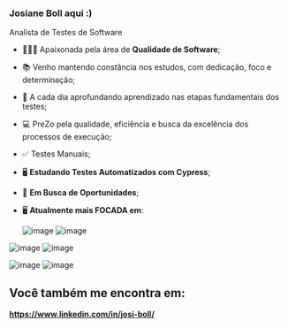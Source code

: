 ### Josiane Boll aqui :)
Analista de Testes de Software

- 👩🏼‍💻 Apaixonada pela área de **Qualidade de Software**;
- 📚 Venho mantendo constância nos estudos, com dedicação, foco e determinação;
- 📝 A cada dia aprofundando aprendizado nas etapas fundamentais dos testes;
- 💻 PreZo pela qualidade, eficiência e busca da excelência dos processos de execução;
- ✅ Testes Manuais;
- 🖥️ **Estudando Testes Automatizados com Cypress**;
- 🔭 **Em Busca de Oportunidades**;
- 🖥️ **Atualmente mais FOCADA em**:

  ![image](https://github.com/Josiane-Boll/Josiane-Boll/assets/112222329/499f33dd-96a9-41e3-af4e-a2f0d9b10a94)
![image](https://github.com/Josiane-Boll/Josiane-Boll/assets/112222329/6cafc876-08f8-4590-bd72-18902114868f)

![image](https://github.com/Josiane-Boll/Josiane-Boll/assets/112222329/acd94691-3020-40aa-92d3-fab519cc882c)
 ![image](https://github.com/Josiane-Boll/Josiane-Boll/assets/112222329/d480dc70-bfd5-43b2-8200-b1b645e9fe1d)
 
![image](https://github.com/Josiane-Boll/Josiane-Boll/assets/112222329/c420a52c-078d-40c2-a939-e22110d1b045) ![image](https://github.com/Josiane-Boll/Josiane-Boll/assets/112222329/1efbda26-2cfa-4f72-98e1-4abc4d96ce73)

##

## Você também me encontra em:

**https://www.linkedin.com/in/josi-boll/**





          
          
          
          
          
          
           
          

